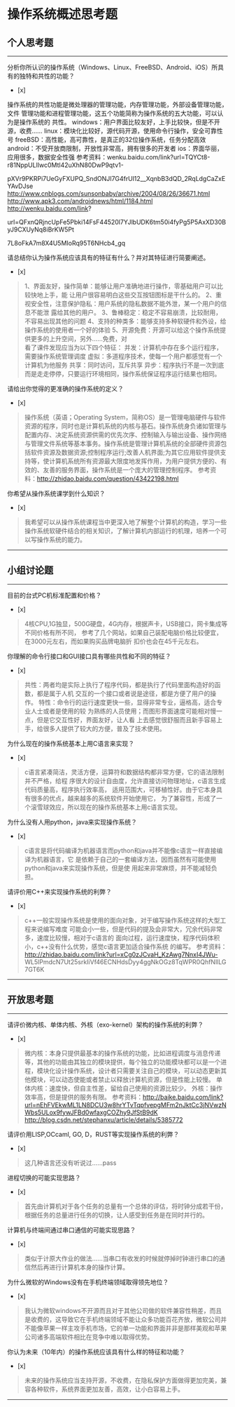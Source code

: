 # 操作系统概述思考题

## 个人思考题

---

分析你所认识的操作系统（Windows、Linux、FreeBSD、Android、iOS）所具有的独特和共性的功能？
- [x]  

>  
操作系统的共性功能是微处理器的管理功能，内存管理功能，外部设备管理功能，文件
管理功能和进程管理功能，这五个功能简称为操作系统的五大功能，可以认为是操作系统的
共性。
windows：用户界面比较友好，上手比较快，但是不开源，收费……
linux：模块化比较好，源代码开源，使用命令行操作，安全可靠性号
freeBSD：高性能，高可靠性，是真正的32位操作系统，任务分配高效
android：不受开放商限制，开放性非常高，拥有很多的开发者
ios：界面华丽，应用很多，数据安全性强
参考资料：wenku.baidu.com/link?url=TQYCt8-r81NppULlIwc0Mtl42uXhN80DwP9qtv1-

pXVr9PKRPi7UeGyFXUPQ_SndONJI7G4frUl12__XqnbB3dQD_2RqLdgCaZxEYAvDJse
http://www.cnblogs.com/sunsonbaby/archive/2004/08/26/36671.html
http://www.apk3.com/androidnews/html/1184.html
http://wenku.baidu.com/link?

url=QFxnQRjncUpFe5Pbki14FsF44520l7YJlbUDK6tm50i4fyPg5P5AxXD30ByJ9CXUyNq8iBrKW5Pt

7L8oFkA7m8X4U5MIoRq95T6NHcb4_gq

请总结你认为操作系统应该具有的特征有什么？并对其特征进行简要阐述。
- [x]  

>1、界面友好，操作简单：能够让用户准确地进行操作，零基础用户可以比较快地上手，能
让用户很容易明白这些交互按钮图标是干什么的。
2、重视安全性，注意保护隐私：用户系统的隐私数据不能外泄，某一个用户的信息不能泄
露给其他的用户。
3、鲁棒稳定：稳定不容易崩溃，比较耐用，不容易出现其他的问题
4、支持的种类多：能够支持多种软硬件和外设，给操作系统的使用者一个好的体验
5、开源免费：开源可以给这个操作系统提供更多的上升空间，另外……免费，对   
看了课件发现应当为以下四个特征：
并发：计算机中存在多个运行程序，需要操作系统管理调度
虚拟：多道程序技术，使每一个用户都感觉有一个计算机为他服务
共享：同时访问，互斥共享
异步：程序执行不是一次到底而是走走停停，只要运行环境相同，操作系统保证程序运行结果也相同。


请给出你觉得的更准确的操作系统的定义？
- [x]  

> 操作系统（英语；Operating System，简称OS）是一管理电脑硬件与软件资源的程序，同时也是计算机系统的内核与基石。操作系统身负诸如管理与配置内存、决定系统资源供需的优先次序、控制输入与输出设备、操作网络与管理文件系统等基本事务。操作系统是管理计算机系统的全部硬件资源包括软件资源及数据资源;控制程序运行;改善人机界面;为其它应用软件提供支持等，使计算机系统所有资源最大限度地发挥作用，为用户提供方便的、有效的、友善的服务界面，操作系统是一个庞大的管理控制程序。
参考资料：http://zhidao.baidu.com/question/43422198.html  

你希望从操作系统课学到什么知识？
- [x]  

> 我希望可以从操作系统课程当中更深入地了解整个计算机的构造，学习一些操作系统软硬件结合的相关知识，了解计算机内部运行的机理，培养一个可以写操作系统的能力。  

---

## 小组讨论题

---

目前的台式PC机标准配置和价格？
- [x]  

> 4核CPU,1G独显，500G硬盘，4G内存，根据声卡，USB接口，网卡集成等不同价格有所不同，
参考了几个网站，如果自己装配电脑价格比较便宜，在3000元左右，而如果购买品牌电脑折
扣价也会在45千元左右。

你理解的命令行接口和GUI接口具有哪些共性和不同的特征？
- [x]  

> 共性：两者均是实际上执行了程序代码，都是执行了代码里面构造好的函数，都是属于人机
交互的一个接口或者说是途径，都是方便了用户的操作。
特性：命令行的运行速度更快一些，显得非常专业，逼格高，适合专业人士或者是使用的较
为熟练的人员使用；而图形界面速度可能相对慢一点，但是它交互性好，界面友好，让人看
上去感觉很舒服而且新手容易上手，给很多人提供了较大的方便，普及了技术使用。

为什么现在的操作系统基本上用C语言来实现？
- [x]  

>c语言紧凑简洁，灵活方便，运算符和数据结构都非常方便，它的语法限制并不严格，给程
序很大的设计自由度，允许直接访问物理地址，c语言生成代码质量高，程序执行效率高，
适用范围大，可移植性好。由于它本身具有很多的优点，越来越多的系统软件开始使用它，
为了兼容性，形成了一个滚雪球效应，所以现在的操作系统基本上用c语言实现。  

为什么没有人用python，java来实现操作系统？
- [x]  

> c语言是将代码编译为机器语言而python和java并不能像c语言一样直接编译为机器语言，它
是依赖于自己的一套编译方法，因而虽然有可能使用python和java来实现操作系统，但是使
用起来非常麻烦，并不能减轻负担。

请评价用C++来实现操作系统的利弊？
- [x]  

> c++一般实现操作系统是使用的面向对象，对于编写操作系统这样的大型工程来说编写难度
可能会小一些，但是代码的提及会非常大，冗余代码非常多，速度比较慢，相对于c语言的
面向过程，运行速度快，程序代码体积小，c++没有什么优势，感觉c语言更加适合操作系统
的编写。
参考资料：http://zhidao.baidu.com/link?url=xCg0zJCvaH_KzAwg7NnxI4JWu-
WL5lPmdcN7Ut25srkIiVf46ECNHdsDyy4ggNkOGz8TqWPR0QhfNllLG7GT6K 

---

## 开放思考题

---

请评价微内核、单体内核、外核（exo-kernel）架构的操作系统的利弊？
- [x]  

>  微内核：本身只提供最基本的操作系统的功能，比如进程调度与消息传递等，其他的功能由其独立的模块提供，每个独立的功能模块都可以是一个进程，模块化设计操作系统，设计者只需要关注自己的模块，可以动态更新其他模块，可以动态使能或者禁止以释放计算机资源，但是性能上较慢。
单体内核：速度快，但自主性差，留给自己使用的资源比较少。
外核：操作效率高，但是提供的服务有限。
参考资料：http://baike.baidu.com/link?url=nEhFVEkwML1LN8DCU3w8hrYTvTqpfvepgMFm2nJktCc3jNVwzNWbs5ULox9fywJFBd0wfaxgCOZhy9JfStB9dK
http://blog.csdn.net/stephanxu/article/details/5385772

请评价用LISP,OCcaml, GO, D，RUST等实现操作系统的利弊？
- [x]  

>  这几种语言还没有听说过……pass

进程切换的可能实现思路？
- [x]  

> 首先由计算机对于各个任务的总量有一个总体的评估，将时钟分成若干份，根据任务的总量进行任务的切换，让人感受到任务是在同时并行的。 

计算机与终端间通过串口通信的可能实现思路？
- [x]  

> 类似于计原大作业的做法……当串口有收发的时候就停掉时钟进行串口的通信然后再进行计算机本身的操作计算。 

为什么微软的Windows没有在手机终端领域取得领先地位？
- [x]  

> 我认为微软windows不开源而且对于其他公司做的软件兼容性稍差，而且是收费的，这导致它在手机终端领域不能让众多功能百花齐放，微软公司并不能像苹果一样主攻手机市场，它的单一功能和界面并非是那样美观和苹果公司诸多高端软件相比在竞争中难以取得优势。 

你认为未来（10年内）的操作系统应该具有什么样的特征和功能？
- [x]  

> 未来的操作系统应当支持开源，不收费，在隐私保护方面做得更加完美，兼容各种软件，系统界面更加友善，高效，让小白容易上手。  

---
